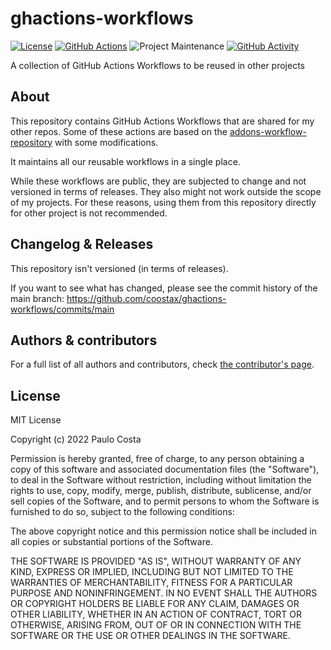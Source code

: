 # ghactions-workflows

[![License][license-shield]](LICENSE.md)
[![GitHub Actions][github-actions-shield]][github-actions]
![Project Maintenance][maintenance-shield]
[![GitHub Activity][commits-shield]][commits]

A collection of GitHub Actions Workflows to be reused in other projects

## About

This repository contains GitHub Actions Workflows that are shared for my other repos.
Some of these actions are based on the [addons-workflow-repository] with some modifications.

It maintains all our reusable workflows in a single place.

While these workflows are public, they are subjected to change and not
versioned in terms of releases. They also might not work outside the scope
of my projects. For these reasons, using them from this repository directly
for other project is not recommended.

## Changelog & Releases

This repository isn't versioned (in terms of releases).

If you want to see what has changed, please see the commit history of the
main branch: <https://github.com/coostax/ghactions-workflows/commits/main>

## Authors & contributors

For a full list of all authors and contributors,
check [the contributor's page][contributors].

## License

MIT License

Copyright (c) 2022 Paulo Costa

Permission is hereby granted, free of charge, to any person obtaining a copy
of this software and associated documentation files (the "Software"), to deal
in the Software without restriction, including without limitation the rights
to use, copy, modify, merge, publish, distribute, sublicense, and/or sell
copies of the Software, and to permit persons to whom the Software is
furnished to do so, subject to the following conditions:

The above copyright notice and this permission notice shall be included in all
copies or substantial portions of the Software.

THE SOFTWARE IS PROVIDED "AS IS", WITHOUT WARRANTY OF ANY KIND, EXPRESS OR
IMPLIED, INCLUDING BUT NOT LIMITED TO THE WARRANTIES OF MERCHANTABILITY,
FITNESS FOR A PARTICULAR PURPOSE AND NONINFRINGEMENT. IN NO EVENT SHALL THE
AUTHORS OR COPYRIGHT HOLDERS BE LIABLE FOR ANY CLAIM, DAMAGES OR OTHER
LIABILITY, WHETHER IN AN ACTION OF CONTRACT, TORT OR OTHERWISE, ARISING FROM,
OUT OF OR IN CONNECTION WITH THE SOFTWARE OR THE USE OR OTHER DEALINGS IN THE
SOFTWARE.

[commits-shield]: https://img.shields.io/github/commit-activity/y/coostax/ghactions-workflows.svg
[commits]: https://github.com/coostax/ghactions-workflows/commits/main
[contributors]: https://github.com/coostax/ghactions-workflows/graphs/contributors
[github-actions-shield]: https://github.com/coostax/ghactions-workflows/actions/workflows/workflows-ci.yaml/badge.svg
[github-actions]: https://github.com/coostax/ghactions-workflows/actions/workflows/workflows-ci.yaml
[license-shield]: https://img.shields.io/github/license/coostax/ghactions-workflows.svg
[maintenance-shield]: https://img.shields.io/maintenance/yes/2023.svg
[addons-workflow-repository]: https://github.com/hassio-addons/workflows
